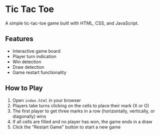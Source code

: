 # Tic Tac Toe

A simple tic-tac-toe game built with HTML, CSS, and JavaScript.

## Features

- Interactive game board
- Player turn indication
- Win detection
- Draw detection
- Game restart functionality

## How to Play

1. Open `index.html` in your browser
2. Players take turns clicking on the cells to place their mark (X or O)
3. The first player to get three marks in a row (horizontally, vertically, or diagonally) wins
4. If all cells are filled and no player has won, the game ends in a draw
5. Click the "Restart Game" button to start a new game 